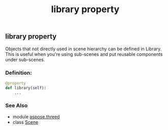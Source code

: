 ﻿---
title: library property
second_title: Aspose.3D for Python via .NET API References
description: 
type: docs
weight: 170
url: /python-net/aspose.threed/scene/library/
is_root: false
---

## library property


Objects that not directly used in scene hierarchy can be defined in Library.
This is useful when you're using sub-scenes and put reusable components under sub-scenes.
### Definition:
```python
@property
def library(self):
    ...
```

### See Also
* module [aspose.threed](../../)
* class [Scene](/3d/python-net/aspose.threed/scene)
